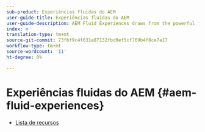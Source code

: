```yaml
---
sub-product: Experiências fluidas do AEM
user-guide-title: Experiências fluidas do AEM
user-guide-description: AEM Fluid Experiences draws from the powerful feature sets of AEM Sites, AEM Dynamic Media, and AEM Assets to provide a robust solution for headless content delivery.
index: n
translation-type: tm+mt
source-git-commit: 73fbf9c4f631e87132fbd9ef5cf769b4f8ce7a17
workflow-type: tm+mt
source-wordcount: '11'
ht-degree: 0%

---
```



# Experiências fluidas do AEM {#aem-fluid-experiences}

+ [Lista de recursos](/help/fluid-experiences/feature-list.md)